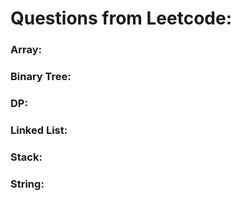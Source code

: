 # Questions from Leetcode:

### Array:

### Binary Tree:

### DP:

### Linked List:

### Stack:

### String:
